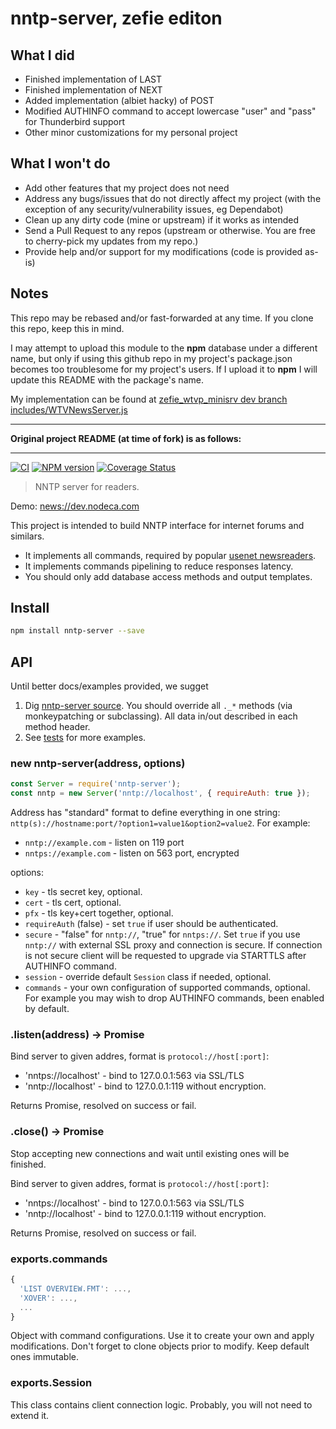 nntp-server, zefie editon
=========================

What I did
----------
- Finished implementation of LAST
- Finished implementation of NEXT
- Added implementation (albiet hacky) of POST
- Modified AUTHINFO command to accept lowercase "user" and "pass" for Thunderbird support
- Other minor customizations for my personal project

What I won't do
---------------
- Add other features that my project does not need
- Address any bugs/issues that do not directly affect my project (with the exception of any security/vulnerability issues, eg Dependabot)
- Clean up any dirty code (mine or upstream) if it works as intended
- Send a Pull Request to any repos (upstream or otherwise. You are free to cherry-pick my updates from my repo.)
- Provide help and/or support for my modifications (code is provided as-is)

Notes
-----
This repo may be rebased and/or fast-forwarded at any time. If you clone this repo, keep this in mind.

I may attempt to upload this module to the **npm** database under a different name, but only if using this github repo in my project's package.json becomes too troublesome for my project's users. If I upload it to **npm** I will update this README with the package's name.

My implementation can be found at [zefie_wtvp_minisrv dev branch includes/WTVNewsServer.js](https://github.com/zefie/zefie_wtvp_minisrv/blob/dev/zefie_wtvp_minisrv/includes/WTVNewsServer.js)

---

**Original project README (at time of fork) is as follows:**

---

[![CI](https://github.com/nodeca/nntp-server/actions/workflows/ci.yml/badge.svg)](https://github.com/nodeca/nntp-server/actions/workflows/ci.yml)
[![NPM version](https://img.shields.io/npm/v/nntp-server.svg?style=flat)](https://www.npmjs.org/package/nntp-server)
[![Coverage Status](https://coveralls.io/repos/github/nodeca/nntp-server/badge.svg?branch=master)](https://coveralls.io/github/nodeca/nntp-server?branch=master)

> NNTP server for readers.

Demo: [news://dev.nodeca.com](news://dev.nodeca.com)

This project is intended to build NNTP interface for internet forums and
similars.

- It implements all commands, required by popular
  [usenet newsreaders](https://en.wikipedia.org/wiki/List_of_Usenet_newsreaders).
- It implements commands pipelining to reduce responses latency.
- You should only add database access methods and output templates.


Install
-------

```sh
npm install nntp-server --save
```


API
---

Until better docs/examples provided, we sugget

1. Dig [nntp-server source](https://github.com/nodeca/nntp-server/blob/master/index.js).
   You should override all `._*` methods (via monkeypatching or subclassing). All data in/out described in each method header.
2. See [tests](https://github.com/nodeca/nntp-server/tree/master/test)
   for more examples.

### new nntp-server(address, options)

```js
const Server = require('nntp-server');
const nntp = new Server('nntp://localhost', { requireAuth: true });
```

Address has "standard" format to define everything in one string:
`nttp(s)://hostname:port/?option1=value1&option2=value2`. For example:

- `nntp://example.com` - listen on 119 port
- `nntps://example.com` - listen on 563 port, encrypted

options:

- `key` - tls secret key, optional.
- `cert` - tls cert, optional.
- `pfx` - tls key+cert together, optional.
- `requireAuth` (false) - set `true` if user should be authenticated.
- `secure` - "false" for `nntp://`, "true" for `nntps://`. Set `true`
  if you use `nntp://` with external SSL proxy and connection is secure.
  If connection is not secure client will be requested to upgrade via
  STARTTLS after AUTHINFO command.
- `session` - override default `Session` class if needed, optional.
- `commands` - your own configuration of supported commands, optional.
  For example you may wish to drop AUTHINFO commands, been enabled by default.


### .listen(address) -> Promise

Bind server to given addres, format is `protocol://host[:port]`:

- 'nntps://localhost' - bind to 127.0.0.1:563 via SSL/TLS
- 'nntp://localhost' - bind to 127.0.0.1:119 without encryption.

Returns Promise, resolved on success or fail.


### .close() -> Promise

Stop accepting new connections and wait until existing ones will be finished.


Bind server to given addres, format is `protocol://host[:port]`:

- 'nntps://localhost' - bind to 127.0.0.1:563 via SSL/TLS
- 'nntp://localhost' - bind to 127.0.0.1:119 without encryption.

Returns Promise, resolved on success or fail.


### exports.commands

```js
{
  'LIST OVERVIEW.FMT': ...,
  'XOVER': ...,
  ...
}
```

Object with command configurations. Use it to create your own and apply
modifications. Don't forget to clone objects prior to modify. Keep default
ones immutable.


### exports.Session

This class contains client connection logic. Probably, you will not
need to extend it.
